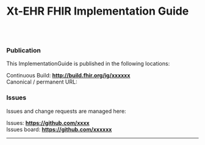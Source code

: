 # Xt-EHR FHIR Implementation Guide
<br> </br>
### Publication
This ImplementationGuide is published in the following locations:

Continuous Build: __http://build.fhir.org/ig/xxxxxx__  
Canonical / permanent URL: 
<br/>

### Issues
Issues and change requests are managed here:  

Issues:  __https://github.com/xxxx__  
Issues board:  __https://github.com/xxxxxx__  

---
